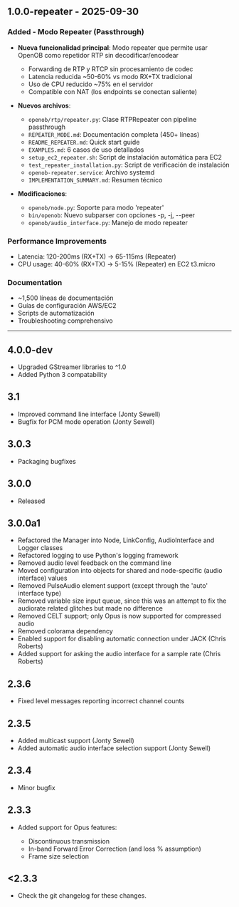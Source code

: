 ## 1.0.0-repeater - 2025-09-30

### Added - Modo Repeater (Passthrough)

* **Nueva funcionalidad principal**: Modo repeater que permite usar OpenOB como repetidor RTP sin decodificar/encodear
  * Forwarding de RTP y RTCP sin procesamiento de codec
  * Latencia reducida ~50-60% vs modo RX+TX tradicional
  * Uso de CPU reducido ~75% en el servidor
  * Compatible con NAT (los endpoints se conectan saliente)

* **Nuevos archivos**:
  * `openob/rtp/repeater.py`: Clase RTPRepeater con pipeline passthrough
  * `REPEATER_MODE.md`: Documentación completa (450+ líneas)
  * `README_REPEATER.md`: Quick start guide
  * `EXAMPLES.md`: 6 casos de uso detallados
  * `setup_ec2_repeater.sh`: Script de instalación automática para EC2
  * `test_repeater_installation.py`: Script de verificación de instalación
  * `openob-repeater.service`: Archivo systemd
  * `IMPLEMENTATION_SUMMARY.md`: Resumen técnico

* **Modificaciones**:
  * `openob/node.py`: Soporte para modo 'repeater'
  * `bin/openob`: Nuevo subparser con opciones -p, -j, --peer
  * `openob/audio_interface.py`: Manejo de modo repeater

### Performance Improvements

* Latencia: 120-200ms (RX+TX) → 65-115ms (Repeater)
* CPU usage: 40-60% (RX+TX) → 5-15% (Repeater) en EC2 t3.micro

### Documentation

* ~1,500 líneas de documentación
* Guías de configuración AWS/EC2
* Scripts de automatización
* Troubleshooting comprehensivo

---

## 4.0.0-dev

* Upgraded GStreamer libraries to ^1.0
* Added Python 3 compatability

## 3.1

* Improved command line interface (Jonty Sewell)
* Bugfix for PCM mode operation (Jonty Sewell)

## 3.0.3

* Packaging bugfixes

## 3.0.0

* Released

## 3.0.0a1

* Refactored the Manager into Node, LinkConfig, AudioInterface and Logger classes
* Refactored logging to use Python's logging framework
* Removed audio level feedback on the command line
* Moved configuration into objects for shared and node-specific (audio interface) values
* Removed PulseAudio element support (except through the 'auto' interface type)
* Removed variable size input queue, since this was an attempt to fix the audiorate related glitches but made no difference
* Removed CELT support; only Opus is now supported for compressed audio
* Removed colorama dependency
* Enabled support for disabling automatic connection under JACK (Chris Roberts)
* Added support for asking the audio interface for a sample rate (Chris Roberts)

## 2.3.6

* Fixed level messages reporting incorrect channel counts

## 2.3.5

* Added multicast support (Jonty Sewell)
* Added automatic audio interface selection support (Jonty Sewell)

## 2.3.4

* Minor bugfix

## 2.3.3

* Added support for Opus features:

    * Discontinuous transmission
    * In-band Forward Error Correction (and loss % assumption)
    * Frame size selection

## <2.3.3

* Check the git changelog for these changes.
